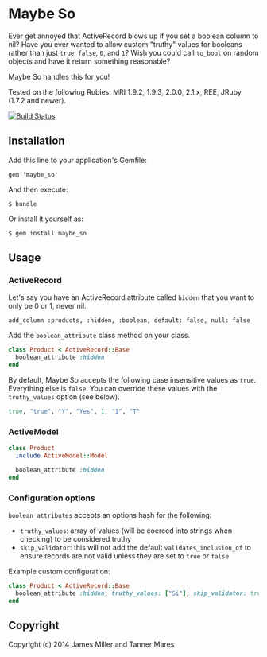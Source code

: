 # Maybe So

Ever get annoyed that ActiveRecord blows up if you set a boolean column to nil? Have you ever wanted to allow custom "truthy" values for booleans rather than just `true`, `false`, `0`, and `1`? Wish you could call `to_bool` on random objects and have it return something reasonable?

Maybe So handles this for you!

Tested on the following Rubies: MRI 1.9.2, 1.9.3, 2.0.0, 2.1.x, REE, JRuby (1.7.2 and newer).

[![Build Status](https://secure.travis-ci.org/ministrycentered/maybe_so.svg?branch=master)](http://travis-ci.org/ministrycentered/maybe_so)

## Installation

Add this line to your application's Gemfile:

    gem 'maybe_so'

And then execute:

    $ bundle

Or install it yourself as:

    $ gem install maybe_so

## Usage

### ActiveRecord

Let's say you have an ActiveRecord attribute called `hidden` that you want to only be 0 or 1, never nil.

```
add_column :products, :hidden, :boolean, default: false, null: false
```

Add the `boolean_attribute` class method on your class.

```ruby
class Product < ActiveRecord::Base
  boolean_attribute :hidden
end
```

By default, Maybe So accepts the following case insensitive values as `true`. Everything else is `false`. You can override these values with the `truthy_values` option (see below).

```ruby
true, "true", "Y", "Yes", 1, "1", "T"
```

### ActiveModel

```ruby
class Product
  include ActiveModel::Model

  boolean_attribute :hidden
end
```

### Configuration options

`boolean_attributes` accepts an options hash for the following:

- `truthy_values`: array of values (will be coerced into strings when checking) to be considered truthy
- `skip_validator`: this will not add the default `validates_inclusion_of` to ensure records are not valid unless they are set to `true` or `false`

Example custom configuration:

```ruby
class Product < ActiveRecord::Base
  boolean_attribute :hidden, truthy_values: ["Si"], skip_validator: true
end
```

## Copyright

Copyright (c) 2014 James Miller and Tanner Mares
